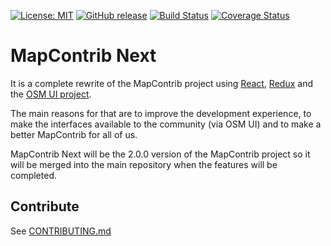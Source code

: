 [![License: MIT](https://img.shields.io/badge/license-MIT-blue.svg)](https://opensource.org/licenses/MIT)
[![GitHub release](https://img.shields.io/github/release/mapcontrib/mapcontrib.next.svg)](https://github.com/mapcontrib/mapcontrib.next/releases)
[![Build Status](https://api.travis-ci.org/mapcontrib/mapcontrib.next.svg?branch=develop)](http://travis-ci.org/mapcontrib/mapcontrib.next)
[![Coverage Status](https://coveralls.io/repos/github/mapcontrib/mapcontrib.next/badge.svg?branch=develop)](https://coveralls.io/github/mapcontrib/mapcontrib.next?branch=develop)


# MapContrib Next

It is a complete rewrite of the MapContrib project using [React](https://reactjs.org), [Redux](http://redux.js.org) and the [OSM UI project](https://github.com/osm-ui).

The main reasons for that are to improve the development experience, to make the interfaces available to the community (via OSM UI) and to make a better MapContrib for all of us.

MapContrib Next will be the 2.0.0 version of the MapContrib project so it will be merged into the main repository when the features will be completed.


## Contribute

See [CONTRIBUTING.md](CONTRIBUTING.md)
